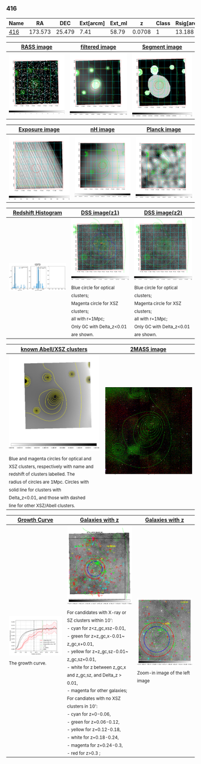 <div STYLE="page-break-after: always;"></div>

### 416

|Name          |RA          |DEC      | Ext[arcm] | Ext_ml | z    | Class| Rsig[arcmin] | CRsig[c/s] | CR500[c/s] | R500[Mpc] |L500[erg/s]|F500[erg/s/cm^2]| M500[Msun]|Tx[keV]|beta|GC(XSZ,Delta_z<0.01)| GC(OPT,Delta_z<0.01)|GC|alias|
|--------------|------------|------------|---|---|-----------|--------|------|------|----|----|----|----|----|----|----|----|----|----|---|
|[416](script/416.md)     | 173.573       | 25.479       | 7.41    | 58.79   | 0.0708 | 1   | 13.188 |0.148 |0.140 |0.723 |3.249e+43 |2.661e-12 |1.148e+14 |2.384 |0.848 |-, |N, |-, |t373|

|[RASS image](../image/416/416_img.pdf)|[filtered image](../image/416/416_fil.pdf)|[Segment image](../image/416/416_seg.pdf)|
|-------------------|--------------------|-------------------|
| <img src="../image/416/416_img.png" width="300">  | <img src="../image/416/416_fil.png" width="300">   | <img src="../image/416/416_seg.png" width="300">  |

|[Exposure image](../image/416/416_mex.pdf)| [nH image](../image/416/416_nh.pdf)| [Planck image](../image/416/416_p.pdf)|
|-------------------|--------------------|-------------------|
|<img src="../image/416/416_mex.png" width="300">   | <img src="../image/416/416_nh.png" width="300">    | <img src="../image/416/416_p.png" width="300"> |

|[Redshift Histogram](../image/416/416_zg.pdf) | [DSS image(z1)](../image/416/416_dss_z1.pdf)      |  [DSS image(z2)](../image/416/416_dss_z2.pdf)    |
|-------------------|--------------------|-------------------|
|<img src="../image/416/416_zg.png" width="300"> |<img src="../image/416/416_dss_z1.png" width="300"> <sub><br>Blue circle for optical clusters; <br>Magenta circle for XSZ clusters; <br>all with r=1Mpc; <br>Only GC with Delta_z<0.01 are shown. </sub>| <img src="../image/416/416_dss_z2.png" width="300"><sub><br>Blue circle for optical clusters; <br>Magenta circle for XSZ clusters; <br>all with r=1Mpc; <br>Only GC with Delta_z<0.01 are shown. </sub> |

|[known Abell/XSZ clusters](../image/416/416_m.pdf) | [2MASS image](../image/416/416_2mass.pdf)      |
|-------------------|-------------------|
|<img src=../image/416/416_m.png width="300"> <sub><br>Blue and magenta circles for optical and <br>XSZ clusters, respectively with name and <br>redshift of clusters labelled. The <br>radius of circles are 1Mpc. Circles with <br>solid line for clusters with <br>Delta_z<0.01, and those with dashed <br>line for other XSZ/Abell clusters.        </sub>|<img src="../image/416/416_2mass.png" width="300">  |

|[Growth Curve](../image/416/416_gca_all.png) |[Galaxies with z](../image/416/416_opt_ned.pdf) |[Galaxies with z](../image/416/416_opt_ned_zoom.pdf) |
|-------------------|-------------------|-------------------|
| <img src="../image/416/416_gca_all.png" width="300"> <sub><br>The growth curve.</sub>| <img src=../image/416/416_opt_ned.png width="300"> <br><sub> For candidates with X-ray or SZ clusters within 10': <br> - cyan for z<z_gc,xsz-0.01, <br> - green for z=z_gc,x-0.01~ z_gc,x+0.01, <br> - yellow for z=z_gc,sz-0.01~ z_gc,sz+0.01, <br> - white for z between z_gc,x and z_gc,sz, and Delta_z > 0.01, <br> - magenta for other galaxies; <br>For candiates with no XSZ clusters in 10': <br> - cyan for z=0-0.06, <br> - green for z=0.06-0.12, <br> - yellow for z=0.12-0.18, <br> - white for z=0.18-0.24, <br> - magenta for z=0.24-0.3, <br> - red for z>0.3 ;  </sub>|<img src=../image/416/416_opt_ned_zoom.png width="300">  <br><sub> Zoom-in image of the left image</sub>|




